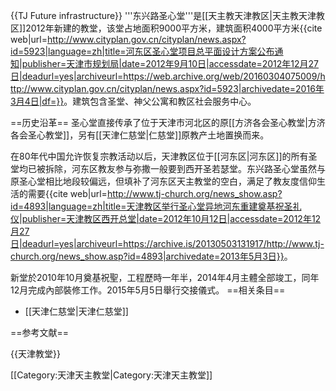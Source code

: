 {{TJ Future infrastructure}}
'''东兴路圣心堂'''是[[天主教天津教区|天主教天津教区]]2012年新建的教堂，该堂占地面积9000平方米，建筑面积4000平方米<ref>{{cite web|url=http://www.cityplan.gov.cn/cityplan/news.aspx?id=5923|language=zh|title=河东区圣心堂项目总平面设计方案公布通知|publisher=天津市规划局|date=2012年9月10日|accessdate=2012年12月27日|deadurl=yes|archiveurl=https://web.archive.org/web/20160304075009/http://www.cityplan.gov.cn/cityplan/news.aspx?id=5923|archivedate=2016年3月4日|df=}}</ref>。建筑包含圣堂、神父公寓和教区社会服务中心。

==历史沿革==
圣心堂直接传承了位于天津市河北区的原[[方济各会圣心教堂|方济各会圣心教堂]]，另有[[天津仁慈堂|仁慈堂]]原教产土地置换而来。

在80年代中国允许恢复宗教活动以后，天津教区位于[[河东区|河东区]]的所有圣堂均已被拆除，河东区教友参与弥撒一般要到西开圣若瑟堂。东兴路圣心堂虽然与原圣心堂相比地段较偏远，但填补了河东区天主教堂的空白，满足了教友度信仰生活的需要<ref>{{cite web|url=http://www.tj-church.org/news_show.asp?id=4893|language=zh|title=天津教区举行圣心堂异地河东重建奠基祝圣礼仪|publisher=天津教区西开总堂|date=2012年10月12日|accessdate=2012年12月27日|deadurl=yes|archiveurl=https://archive.is/20130503131917/http://www.tj-church.org/news_show.asp?id=4893|archivedate=2013年5月3日}}</ref>。

新堂於2010年10月奠基祝聖，工程歷時一年半，2014年4月主體全部竣工，同年12月完成內部裝修工作。2015年5月5日舉行交接儀式。
==相关条目==
* [[天津仁慈堂|天津仁慈堂]]

==参考文献==
<div class="references-small">
<references />
</div>
{{天津教堂}}

[[Category:天津天主教堂|Category:天津天主教堂]]